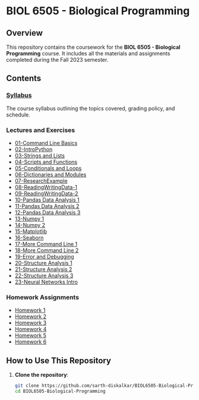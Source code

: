 # BIOL 6505 - Biological Programming

## Overview

This repository contains the coursework for the **BIOL 6505 - Biological Programming** course. It includes all the materials and assignments completed during the Fall 2023 semester.

## Contents

### [Syllabus](./BIOL6505Syllabus.pdf)
The course syllabus outlining the topics covered, grading policy, and schedule.

### Lectures and Exercises
- [01-Command Line Basics](./Lectures%20and%20Exercises/01-Command%20Line%20Basics)
- [02-IntroPython](./Lectures%20and%20Exercises/02-IntroPython)
- [03-Strings and Lists](./Lectures%20and%20Exercises/03-Strings%20and%20Lists)
- [04-Scripts and Functions](./Lectures%20and%20Exercises/04-Scripts%20and%20Functions)
- [05-Conditionals and Loops](./Lectures%20and%20Exercises/05-Conditionals%20and%20Loops)
- [06-Dictionaries and Modules](./Lectures%20and%20Exercises/06-Dictionaries%20and%20Modules)
- [07-ResearchExample](./Lectures%20and%20Exercises/07-ResearchExample)
- [08-ReadingWritingData-1](./Lectures%20and%20Exercises/08-ReadingWritingData-1)
- [09-ReadingWritingData-2](./Lectures%20and%20Exercises/09-ReadingWritingData-2)
- [10-Pandas Data Analysis 1](./Lectures%20and%20Exercises/10-Pandas%20Data%20Analysis%201)
- [11-Pandas Data Analysis 2](./Lectures%20and%20Exercises/11-Pandas%20Data%20Analysis%202)
- [12-Pandas Data Analysis 3](./Lectures%20and%20Exercises/12-Pandas%20Data%20Analysis%203)
- [13-Numpy 1](./Lectures%20and%20Exercises/13-Numpy%201)
- [14-Numpy 2](./Lectures%20and%20Exercises/14-Numpy%202)
- [15-Matplotlib](./Lectures%20and%20Exercises/15-Matplotlib)
- [16-Seaborn](./Lectures%20and%20Exercises/16-Seaborn)
- [17-More Command Line 1](./Lectures%20and%20Exercises/17-More%20Command%20Line%201)
- [18-More Command Line 2](./Lectures%20and%20Exercises/18-More%20Command%20Line%202)
- [19-Error and Debugging](./Lectures%20and%20Exercises/19-Error%20and%20Debugging)
- [20-Structure Analysis 1](./Lectures%20and%20Exercises/20-Structure%20Analysis%201)
- [21-Structure Analysis 2](./Lectures%20and%20Exercises/21-Structure%20Analysis%202)
- [22-Structure Analysis 3](./Lectures%20and%20Exercises/22-Structure%20Analysis%203)
- [23-Neural Networks Intro](./Lectures%20and%20Exercises/23-Neural%20Networks%20Intro)

### Homework Assignments
- [Homework 1](./Homework/Homework1)
- [Homework 2](./Homework/Homework2)
- [Homework 3](./Homework/Homework3)
- [Homework 4](./Homework/Homework4)
- [Homework 5](./Homework/Homework5)
- [Homework 6](./Homework/Homework6)

## How to Use This Repository

1. **Clone the repository**:
   ```bash
   git clone https://github.com/sarth-diskalkar/BIOL6505-Biological-Programming.git
   cd BIOL6505-Biological-Programming
